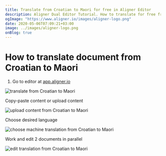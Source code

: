 ```yaml
---
title: Translate from Croatian to Maori for free in Aligner Editor
description: Aligner Dual Editor Tutorial. How to translate for free from Croatian to Maori. Aligner is multilingual document management platform. 
ogImage: "https://www.aligner.io/images/aligner-logo.png"
date: 2020-05-06T07:09:21+03:00
image: ../images/aligner-logo.png
onBlog: true
---
```


# How to translate document from Croatian to Maori

1. Go to editor at [app.aligner.io](https://app.aligner.io "Aligner App web page")

![translate from Croatian to Maori](../aligner-blank-editor.png "translate from Croatian to Maori")

Copy-paste content or upload content

![upload content from Croatian to Maori](../aligner-uploaded-document.png "upload content from Croatian to Maori")

Choose desired language

![choose machine translation from Croatian to Maori](../aligner-language-dropdown.png "choose machine translation from Croatian to Maori")

Work and edit 2 documents in parallel

![edit translation from Croatian to Maori](../aligner-double-sitded-editor.png "edit translation from Croatian to Maori")

